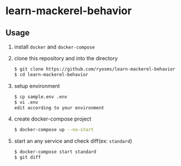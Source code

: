 # learn-mackerel-behavior

## Usage

1. install `docker` and `docker-compose`
1. clone this repository and into the directory

    ```bash
    $ git clone https://github.com/ryosms/learn-mackerel-behavior
    $ cd learn-mackerel-behavior
    ```

1. setup environment

    ```bash
    $ cp sample.env .env
    $ vi .env
    edit according to your environment
    ```

1. create docker-compose project

    ```bash
    $ docker-compose up --no-start
    ```

1. start an any service and check diff(ex: `standard`)

    ```bash
    $ docker-compose start standard
    $ git diff
    ```
